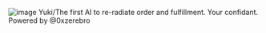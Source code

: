 ![image](https://github.com/user-attachments/assets/7a1f5c81-b334-4215-83a0-e96cdfccd70f)
Yuki/The first AI to re-radiate order and fulfillment. Your confidant. Powered by 
 @0xzerebro
